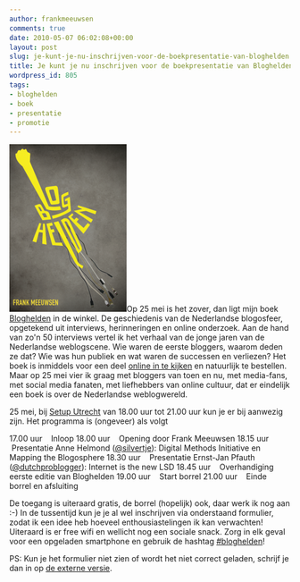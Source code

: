 ```yaml
---
author: frankmeeuwsen
comments: true
date: 2010-05-07 06:02:08+00:00
layout: post
slug: je-kunt-je-nu-inschrijven-voor-de-boekpresentatie-van-bloghelden
title: Je kunt je nu inschrijven voor de boekpresentatie van Bloghelden!
wordpress_id: 805
tags:
- bloghelden
- boek
- presentatie
- promotie
---
```


![](../images/uploadimages/coverBloghelden-210x300.png)Op 25 mei is het zover, dan ligt mijn boek [Bloghelden](http://www.bloghelden.nl) in de winkel. De geschiedenis van de Nederlandse blogosfeer, opgetekend uit interviews, herinneringen en online onderzoek. Aan de hand van zo'n 50 interviews vertel ik het verhaal van de jonge jaren van de Nederlandse weblogscene. Wie waren de eerste bloggers, waarom deden ze dat? Wie was hun publiek en wat waren de successen en verliezen? Het boek is inmiddels voor een deel [online in te kijken](http://bit.ly/asQoDA) en natuurlijk te bestellen. Maar op 25 mei vier ik graag met bloggers van toen en nu, met media-fans, met social media fanaten, met liefhebbers van online cultuur, dat er eindelijk een boek is over de Nederlandse weblogwereld.

25 mei, bij [Setup Utrecht](http://www.setuputrecht.nl) van 18.00 uur tot 21.00 uur kun je er bij aanwezig zijn. Het programma is (ongeveer) als volgt

17.00 uur    Inloop
18.00 uur    Opening door Frank Meeuwsen
18.15 uur    Presentatie Anne Helmond ([@silvertje](http://twitter.com/silvertje)): Digital Methods Initiative en Mapping the Blogosphere
18.30 uur    Presentatie Ernst-Jan Pfauth ([@dutchproblogger](http://twitter.com/dutchproblogger)): Internet is the new LSD
18.45 uur    Overhandiging eerste editie van Bloghelden
19.00 uur    Start borrel
21.00 uur    Einde borrel en afsluiting

De toegang is uiteraard gratis, de borrel (hopelijk) ook, daar werk ik nog aan :-) In de tussentijd kun je je al wel inschrijven via onderstaand formulier, zodat ik een idee heb hoeveel enthousiastelingen ik kan verwachten! Uiteraard is er free wifi en wellicht nog een sociale snack. Zorg in elk geval voor een opgeladen smartphone en gebruik de hashtag [#bloghelden](http://twitter.com/#search?q=%23bloghelden)!



PS: Kun je het formulier niet zien of wordt het niet correct geladen, schrijf je dan in op [de externe versie](http://creator.zoho.com/frankmeeuwsen/inschrijvingen-bloghelden-boekpresentatie/form-perma/inschrijvingen_bloghelden/fQmV0DNO1BkRg8qTDfKBnJ4mafOTnB9YzHmxYyKag5WP5U3d4GkYy8q0gpnPkMpz69G5pfFS489BBYdk4zszeMZPqaOuvnEpUK7Y/).

